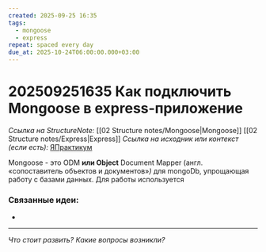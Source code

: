 ```yaml
---
created: 2025-09-25 16:35
tags:
  - mongoose
  - express
repeat: spaced every day
due_at: 2025-10-24T06:00:00.000+03:00
---
```

# 202509251635 Как подключить Mongoose в express-приложение

*Ссылка на StructureNote:* [[02 Structure notes/Mongoose|Mongoose]]  [[02 Structure notes/Express|Express]]
*Ссылка на исходник или контекст (если есть):* [ЯПрактикум](https://practicum.yandex.ru/learn/backend-nodejs/courses/16b47298-e20d-4fde-9619-1ab305039a00/sprints/564238/topics/a4928f0d-5f69-4053-bea3-fa90d3a2a89f/lessons/0bdd4558-b1fe-490c-a364-99a7f2328816/)

Mongoose - это ODM **или Object** Document Mapper (англ. «сопоставитель объектов и документов»_)_ для mongoDb, упрощающая работу с базами данных. Для работы используется 

### Связанные идеи:

* 
---

*Что стоит развить? Какие вопросы возникли?*
